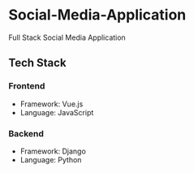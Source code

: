 # Social-Media-Application

Full Stack Social Media Application

## Tech Stack
### Frontend
- Framework: Vue.js
- Language: JavaScript
### Backend
- Framework: Django
- Language: Python
